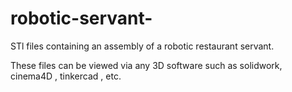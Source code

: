 # robotic-servant-
STl files containing an assembly of a robotic restaurant servant.

These files can be viewed via any 3D software such as solidwork, cinema4D , tinkercad , etc.
